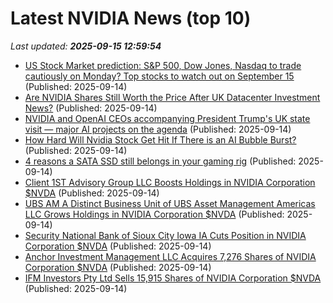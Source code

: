 # Latest NVIDIA News (top 10)
_Last updated: **2025-09-15 12:59:54**_

- [US Stock Market prediction: S&P 500, Dow Jones, Nasdaq to trade cautiously on Monday? Top stocks to watch out on September 15](https://economictimes.indiatimes.com/news/international/us/us-stock-market-prediction-sp-500-dow-jones-nasdaq-to-trade-cautiously-on-monday-top-stocks-to-watch-out-on-september-15/articleshow/123882437.cms) (Published: 2025-09-14)
- [Are NVIDIA Shares Still Worth the Price After UK Datacenter Investment News?](https://finance.yahoo.com/news/nvidia-shares-still-worth-price-122551220.html) (Published: 2025-09-14)
- [NVIDIA and OpenAI CEOs accompanying President Trump's UK state visit — major AI projects on the agenda](https://www.windowscentral.com/artificial-intelligence/nvidia-and-openai-ceos-accompanying-president-trumps-uk-state-visit-major-ai-projects-on-the-agenda) (Published: 2025-09-14)
- [How Hard Will Nvidia Stock Get Hit If There is an AI Bubble Burst?](https://biztoc.com/x/7e55305dbd1996da) (Published: 2025-09-14)
- [4 reasons a SATA SSD still belongs in your gaming rig](https://www.xda-developers.com/reasons-a-sata-ssd-still-belongs-in-your-gaming-rig/) (Published: 2025-09-14)
- [Client 1ST Advisory Group LLC Boosts Holdings in NVIDIA Corporation $NVDA](https://www.etfdailynews.com/2025/09/14/client-1st-advisory-group-llc-boosts-holdings-in-nvidia-corporation-nvda/) (Published: 2025-09-14)
- [UBS AM A Distinct Business Unit of UBS Asset Management Americas LLC Grows Holdings in NVIDIA Corporation $NVDA](https://www.etfdailynews.com/2025/09/14/ubs-am-a-distinct-business-unit-of-ubs-asset-management-americas-llc-grows-holdings-in-nvidia-corporation-nvda/) (Published: 2025-09-14)
- [Security National Bank of Sioux City Iowa IA Cuts Position in NVIDIA Corporation $NVDA](https://www.etfdailynews.com/2025/09/14/security-national-bank-of-sioux-city-iowa-ia-cuts-position-in-nvidia-corporation-nvda/) (Published: 2025-09-14)
- [Anchor Investment Management LLC Acquires 7,276 Shares of NVIDIA Corporation $NVDA](https://www.etfdailynews.com/2025/09/14/anchor-investment-management-llc-acquires-7276-shares-of-nvidia-corporation-nvda/) (Published: 2025-09-14)
- [IFM Investors Pty Ltd Sells 15,915 Shares of NVIDIA Corporation $NVDA](https://www.etfdailynews.com/2025/09/14/ifm-investors-pty-ltd-sells-15915-shares-of-nvidia-corporation-nvda/) (Published: 2025-09-14)
